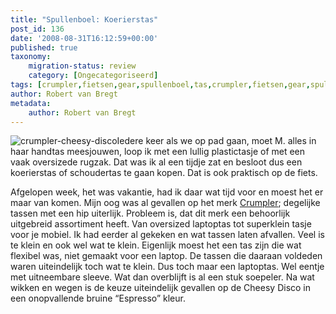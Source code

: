```yaml
---
title: "Spullenboel: Koerierstas"
post_id: 136
date: '2008-08-31T16:12:59+00:00'
published: true
taxonomy:
    migration-status: review
    category: [Ongecategoriseerd]
tags: [crumpler,fietsen,gear,spullenboel,tas,crumpler,fietsen,gear,spullenboel,tas]
author: Robert van Bregt
metadata:
    author: Robert van Bregt
---
```

![crumpler-cheesy-disco](/wp-content/uploads/2009/08/crumpler-cheesy-disco.jpg "crumpler-cheesy-disco")Iedere keer als we op pad gaan, moet M. alles in haar handtas meesjouwen, loop ik met een lullig plastictasje of met een vaak oversizede rugzak. Dat was ik al een tijdje zat en besloot dus een koerierstas of schoudertas te gaan kopen. Dat is ook praktisch op de fiets.

Afgelopen week, het was vakantie, had ik daar wat tijd voor en moest het er maar van komen. Mijn oog was al gevallen op het merk [Crumpler](http://www.crumpler.nl/); degelijke tassen met een hip uiterlijk. Probleem is, dat dit merk een behoorlijk uitgebreid assortiment heeft. Van oversized laptoptas tot superklein tasje voor je mobiel. Ik had eerder al gekeken en wat tassen laten afvallen. Veel is te klein en ook wel wat te klein. Eigenlijk moest het een tas zijn die wat flexibel was, niet gemaakt voor een laptop. De tassen die daaraan voldeden waren uiteindelijk toch wat te klein. Dus toch maar een laptoptas. Wel eentje met uitneembare sleeve. Wat dan overblijft is al een stuk soepeler. Na wat wikken en wegen is de keuze uiteindelijk gevallen op de Cheesy Disco in een onopvallende bruine “Espresso” kleur.